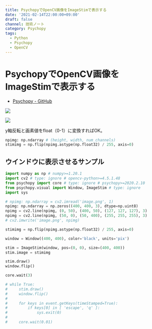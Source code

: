```yaml
---
title: PsychopyでOpenCV画像をImageStimで表示する
date: '2021-02-14T22:00:00+09:00'
draft: false
channel: 技術ノート
category: Psychopy
tags:
  - Python
  - Psychopy
  - OpenCV
---
```


# PsychopyでOpenCV画像をImageStimで表示する

- [Psychopy - GitHub](https://github.com/psychopy/psychopy)

![](image.png)

![](screenshot.png)


y軸反転と画素値をfloat（0-1）に変換すればOK。

```python
npimg: np.ndarray # (height, width, num_channels)
stimimg = np.flip(npimg.astype(np.float32) / 255, axis=0)
```


## ウインドウに表示させるサンプル

```python
import numpy as np # numpy>=1.20.1
import cv2 # type: ignore # opencv-python>=4.5.1.48
from psychopy import core # type: ignore # psychopy>=2020.2.10
from psychopy.visual import Window, ImageStim # type: ignore
import sys

# npimg: np.ndarray = cv2.imread('image.png', 1)
npimg: np.ndarray = np.zeros((400, 400, 3), dtype=np.uint8)
npimg = cv2.line(npimg, (0, 50), (400, 50), (127, 127, 127), 3)
npimg = cv2.line(npimg, (50, 0), (50, 400), (255, 255, 255), 3)
# cv2.imwrite('image.png', npimg)

stimimg = np.flip(npimg.astype(np.float32) / 255, axis=0)

window = Window((400, 400), color='black', units='pix')

stim = ImageStim(window, pos=(0, 0), size=(400, 400))
stim.image = stimimg

stim.draw()
window.flip()

core.wait(3)

# while True:
#     stim.draw()
#     window.flip()
#
#     for keys in event.getKeys(timeStamped=True):
#         if keys[0] in [ 'escape', 'q' ]:
#             sys.exit(0)
#
#     core.wait(0.01)
```
